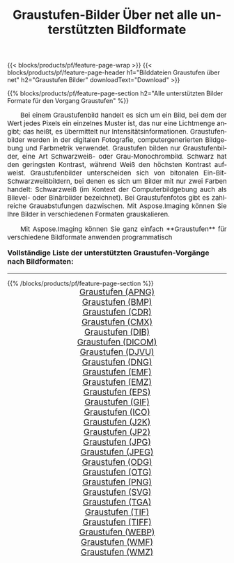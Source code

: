 ﻿---
title: Graustufen-Bilder Über net alle unterstützten Bildformate 
weight: 3920
url: /de/net/grayscale/ 
lang: de
langdirlevel: 2
locales: zh-hans,ja,it,ru,de,es,fr,nl,id,lt,pl,pt,vi,tr,ko,zh-hant,ar,hi,th,sv,cs,uk,he
description: Mit Aspose.Imaging können Sie ganz einfach Graustufen Bilder über net
---

{{< blocks/products/pf/feature-page-wrap >}}
{{< blocks/products/pf/feature-page-header h1="Bilddateien Graustufen über net" h2="Graustufen Bilder" downloadText="Download" >}}


{{% blocks/products/pf/feature-page-section  h2="Alle unterstützten Bilder Formate für den Vorgang Graustufen" %}}
<p align="justify" style="text-indent:2em;font-size:15px;">
Bei einem Graustufenbild handelt es sich um ein Bild, bei dem der Wert jedes Pixels ein einzelnes Muster ist, das nur eine Lichtmenge angibt; das heißt, es übermittelt nur Intensitätsinformationen. Graustufenbilder werden in der digitalen Fotografie, computergenerierten Bildgebung und Farbmetrik verwendet. Graustufen bilden nur Graustufenbilder, eine Art Schwarzweiß- oder Grau-Monochrombild. Schwarz hat den geringsten Kontrast, während Weiß den höchsten Kontrast aufweist. Graustufenbilder unterscheiden sich von bitonalen Ein-Bit-Schwarzweißbildern, bei denen es sich um Bilder mit nur zwei Farben handelt: Schwarzweiß (im Kontext der Computerbildgebung auch als Bilevel- oder Binärbilder bezeichnet). Bei Graustufenfotos gibt es zahlreiche Grauabstufungen dazwischen. Mit Aspose.Imaging können Sie Ihre Bilder in verschiedenen Formaten grauskalieren.
</p>
<p align="justify" style="text-indent:2em;font-size:15px;">
Mit Aspose.Imaging können Sie ganz einfach **Graustufen** für verschiedene Bildformate anwenden programmatisch
</p>
<h3 style="margin-top:16px;">
Vollständige Liste der unterstützten Graustufen-Vorgänge nach Bildformaten:
</h3>
<hr/>
{{% /blocks/products/pf/feature-page-section %}}
<div class="container-fluid productfamilypage bg-gray">
    <div class="convertypes bg-gray agp-content section">
        <div class="container">
		<div class="row other-converters" style="gap: 10px;font-size: 19px;text-align:center;">
		    <div class='col-md-3 other-converter remove-lp remove-rp'><a href="/imaging/de/net/grayscale/apng/" style="padding:15px;">Graustufen (APNG)</a></div><div class='col-md-3 other-converter remove-lp remove-rp'><a href="/imaging/de/net/grayscale/bmp/" style="padding:15px;">Graustufen (BMP)</a></div><div class='col-md-3 other-converter remove-lp remove-rp'><a href="/imaging/de/net/grayscale/cdr/" style="padding:15px;">Graustufen (CDR)</a></div><div class='col-md-3 other-converter remove-lp remove-rp'><a href="/imaging/de/net/grayscale/cmx/" style="padding:15px;">Graustufen (CMX)</a></div><div class='col-md-3 other-converter remove-lp remove-rp'><a href="/imaging/de/net/grayscale/dib/" style="padding:15px;">Graustufen (DIB)</a></div><div class='col-md-3 other-converter remove-lp remove-rp'><a href="/imaging/de/net/grayscale/dicom/" style="padding:15px;">Graustufen (DICOM)</a></div><div class='col-md-3 other-converter remove-lp remove-rp'><a href="/imaging/de/net/grayscale/djvu/" style="padding:15px;">Graustufen (DJVU)</a></div><div class='col-md-3 other-converter remove-lp remove-rp'><a href="/imaging/de/net/grayscale/dng/" style="padding:15px;">Graustufen (DNG)</a></div><div class='col-md-3 other-converter remove-lp remove-rp'><a href="/imaging/de/net/grayscale/emf/" style="padding:15px;">Graustufen (EMF)</a></div><div class='col-md-3 other-converter remove-lp remove-rp'><a href="/imaging/de/net/grayscale/emz/" style="padding:15px;">Graustufen (EMZ)</a></div><div class='col-md-3 other-converter remove-lp remove-rp'><a href="/imaging/de/net/grayscale/eps/" style="padding:15px;">Graustufen (EPS)</a></div><div class='col-md-3 other-converter remove-lp remove-rp'><a href="/imaging/de/net/grayscale/gif/" style="padding:15px;">Graustufen (GIF)</a></div><div class='col-md-3 other-converter remove-lp remove-rp'><a href="/imaging/de/net/grayscale/ico/" style="padding:15px;">Graustufen (ICO)</a></div><div class='col-md-3 other-converter remove-lp remove-rp'><a href="/imaging/de/net/grayscale/j2k/" style="padding:15px;">Graustufen (J2K)</a></div><div class='col-md-3 other-converter remove-lp remove-rp'><a href="/imaging/de/net/grayscale/jp2/" style="padding:15px;">Graustufen (JP2)</a></div><div class='col-md-3 other-converter remove-lp remove-rp'><a href="/imaging/de/net/grayscale/jpg/" style="padding:15px;">Graustufen (JPG)</a></div><div class='col-md-3 other-converter remove-lp remove-rp'><a href="/imaging/de/net/grayscale/jpeg/" style="padding:15px;">Graustufen (JPEG)</a></div><div class='col-md-3 other-converter remove-lp remove-rp'><a href="/imaging/de/net/grayscale/odg/" style="padding:15px;">Graustufen (ODG)</a></div><div class='col-md-3 other-converter remove-lp remove-rp'><a href="/imaging/de/net/grayscale/otg/" style="padding:15px;">Graustufen (OTG)</a></div><div class='col-md-3 other-converter remove-lp remove-rp'><a href="/imaging/de/net/grayscale/png/" style="padding:15px;">Graustufen (PNG)</a></div><div class='col-md-3 other-converter remove-lp remove-rp'><a href="/imaging/de/net/grayscale/svg/" style="padding:15px;">Graustufen (SVG)</a></div><div class='col-md-3 other-converter remove-lp remove-rp'><a href="/imaging/de/net/grayscale/tga/" style="padding:15px;">Graustufen (TGA)</a></div><div class='col-md-3 other-converter remove-lp remove-rp'><a href="/imaging/de/net/grayscale/tif/" style="padding:15px;">Graustufen (TIF)</a></div><div class='col-md-3 other-converter remove-lp remove-rp'><a href="/imaging/de/net/grayscale/tiff/" style="padding:15px;">Graustufen (TIFF)</a></div><div class='col-md-3 other-converter remove-lp remove-rp'><a href="/imaging/de/net/grayscale/webp/" style="padding:15px;">Graustufen (WEBP)</a></div><div class='col-md-3 other-converter remove-lp remove-rp'><a href="/imaging/de/net/grayscale/wmf/" style="padding:15px;">Graustufen (WMF)</a></div><div class='col-md-3 other-converter remove-lp remove-rp'><a href="/imaging/de/net/grayscale/wmz/" style="padding:15px;">Graustufen (WMZ)</a></div>
                </div>
        </div>
    </div>
</div>
<br/>

